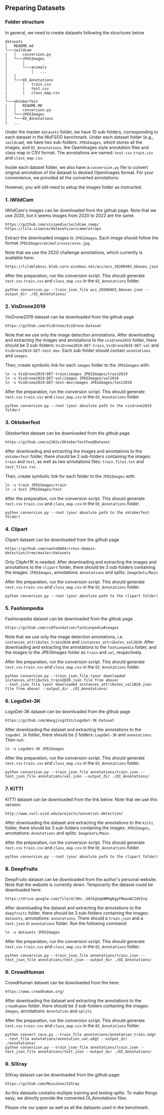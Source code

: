 
## Preparing Datasets

### Folder structure
In general, we need to create datasets following the structures below

    datasets
    │   README.md
    └───iwildcam
    |   |   conversion.py
    │   └───JPEGImages
    |       |
    |       └───animals
    │           │   ...
    |   |
    |   └───OI_Annotations
    |       |   train.csv
    |       |   test.csv
    |       |   class_map.csv
    │   
    └───oktoberfest
    │   │   README.MD
    |   |   conversion.py
    │   └───JPEGImages
    |   └───OI_Annotations
    |   ...


Under the master `datasets` folder, we have 10 sub-folders, corresponding to each dataset
in the MoFSOD benchmark. Under each dataset folder (e.g., `iwildcam`), we have two sub-folders:
`JPEGImages`, which stores all the images, and `OI_Annotations`, the OpenImages style annotation files and class map in CSV format.
The annotations are named: `test.csv` `train.csv` and `class_map.csv`.

Inside each dataset folder, we also have a `conversion.py` file to convert original annotation of the dataset to desired OpenImages format.
For your convenience, we provided all the converted annotations:

    

However, you will still need to setup the images folder as instructed.

### 1. iWildCam

iWildCam's images can be downloaded from the github page. Note that we use 2020, but it seems images from 2020 to 2022 are the same.

    https://github.com/visipedia/iwildcam_comp/
    https://lila.science/datasets/wcscameratraps

Extract the downloaded images to `JPEGImages`. Each image should follow the format `JPEGImages/animals/xxxx/xxxx.jpg`.

Note that we use the 2020 challenge annotations, which currently is available here:

    https://lilablobssc.blob.core.windows.net/wcs/wcs_20200403_bboxes.json.zip

After the preparation, run the conversion script. This should generate `test.csv` `train.csv` and `class_map.csv` in the `OI_Annotations` folder.

    python conversion.py --train_json_file wcs_20200403_bboxes.json --output_dir ./OI_Annotations/


### 2. VisDrone2019

VisDrone2019 dataset can be downloaded from the github page

    https://github.com/VisDrone/VisDrone-Dataset

Note that we use only the image detection annotations. After downloading and extracting the images and annotations to the `visdrone2019` folder,
there should be 3 sub-folders: `VisDrone2019-DET-train`, `VisDrone2019-DET-val` and `VisDrone2019-DET-test-dev`. Each sub-folder should contain
`annotations` and `images`. 

Then, create symbolic link for each `images` folder to the `JPEGImages` with:

    ln -s VisDrone2019-DET-train/images JPEGImages/train2019
    ln -s VisDrone2019-DET-val/images JPEGImages/val2019
    ln -s VisDrone2019-DET-test-dev/images JPEGImages/test2019

After the preparation, run the conversion script. This should generate `test.csv` `train.csv` and `class_map.csv` in the `OI_Annotations` folder.

    python conversion.py --root (your absolute path to the visdrone2019 folder)


### 3. Oktoberfest

Oktoberfest dataset can be downloaded from the github page

    https://github.com/a1302z/OktoberfestFoodDataset

After downloading and extracting the images and annotations to the `oktoberfest` folder,
there should be 2 sub-folders containing the images: `train` and `test`, as well as two annotations files: `train_files.txt` and `test_files.txt`.

Then, create symbolic link for each folder to the `JPEGImages` with:

    ln -s train JPEGImages/train
    ln -s test JPEGImages/test

After the preparation, run the conversion script. This should generate `test.csv` `train.csv` and `class_map.csv` in the `OI_Annotations` folder.

    python conversion.py --root (your absolute path to the oktoberfest folder)


### 4. Clipart

Clipart dataset can be downloaded from the github page

    https://github.com/naoto0804/cross-domain-detection/tree/master/datasets

Only ClipArt1K is needed. After downloading and extracting the images and annotations to the `clipart` folder,
there should be 3 sub-folders containing the images: `JPEGImages`, annotations: `Annotations` and splits: `ImageSets/Main`.

After the preparation, run the conversion script. This should generate `test.csv` `train.csv` and `class_map.csv` in the `OI_Annotations` folder.

    python conversion.py --root (your absolute path to the clipart folder)


### 5. Fashionpedia

Fashionpedia dataset can be downloaded from the github page

    https://github.com/cvdfoundation/fashionpedia#images

Note that we use only the image detection annotations, i.e. `instances_attributes_train2020` and `instances_attributes_val2020`. After downloading 
and extracting the annotations to the `fashionpedia` folder,  and the images to the JPEGImages folder as `train` and `val`, respectively.

After the preparation, run the conversion script. This should generate `test.csv` `train.csv` and `class_map.csv` in the `OI_Annotations` folder.

    python conversion.py --train_json_file (your downloaded instances_attributes_train2020.json file from above)
    --test_json_file (your downloaded instances_attributes_val2020.json file from above) --output_dir ./OI_Annotations/

### 6. LogoDet-3K

LogoDet-3K dataset can be downloaded from the github page

    https://github.com/Wangjing1551/LogoDet-3K-Dataset

After downloading the dataset and extracting the annotations to the `logodet_3k` folder, there should be 2 folders: `LogoDet-3K` and `annotations`.
Then run:

    ln -s LogoDet-3K JPEGImages

After the preparation, run the conversion script. This should generate `test.csv` `train.csv` and `class_map.csv` in the `OI_Annotations` folder.

    python conversion.py --train_json_file annotations/train.json --test_json_file annotations/val.json --output_dir ./OI_Annotations/


### 7. KITTI

KITTI dataset can be downloaded from the link below. Note that we use this version:

    http://www.svcl.ucsd.edu/projects/universal-detection/

After downloading the dataset and extracting the annotations to the `kitti` folder, there should be 3 sub-folders 
containing the images: `JPEGImages`, annotations: `Annotations` and splits: `ImageSets/Main`.

After the preparation, run the conversion script. This should generate `test.csv` `train.csv` and `class_map.csv` in the `OI_Annotations` folder.

    python conversion.py --root (your absolute path to the clipart folder)


### 8. DeepFruits

DeepFruits dataset can be downloaded from the author's personal website. Note that the website is currently down. 
Temporarily the dataset could be downloaded here:

    https://drive.google.com/file/d/10o-_UAlEgGqeWM4gKgyFMwanAC2dV2vq

After downloading the dataset and extracting the annotations to the `deepfruits` folder, there should be 3 sub-folders 
containing the images: `datasets`, annotations: `annotations`. There should a `train.json` and a `test.json` in `annotations` folder. 
Run the following command:

    ln -s datasets JPEGImages

After the preparation, run the conversion script. This should generate `test.csv` `train.csv` and `class_map.csv` in the `OI_Annotations` folder.

    python conversion.py --train_json_file annotations/train.json --test_json_file annotations/test.json --output_dir ./OI_Annotations/


### 9. CrowdHuman

CrowdHuman dataset can be downloaded from the here:

    https://www.crowdhuman.org/

After downloading the dataset and extracting the annotations to the `crowdhuman` folder, there should be 3 sub-folders 
containing the images: `Images`, annotations: `Annotation` and  `splits`.

After the preparation, run the conversion script. This should generate `test.csv` `train.csv` and `class_map.csv` in the `OI_Annotations` folder.

    python convert_coco.py --train_file annotations/annotation_train.odgt --test_file annotations/annotation_val.odgt --output_dir ./annotations/
    python conversion.py --train_json_file annotations/train.json --test_json_file annotations/test.json --output_dir ./OI_Annotations/

### 9. SIXray

SIXray dataset can be downloaded from the github page:

    https://github.com/MeioJane/SIXray

As this datasets contains multiple training and testing splits. To make things easy, we directly provide the converted OI_Annotations files.


Please cite our paper as well as all the datasets used in the benchmark. 



